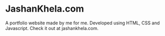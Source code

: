 # JashanKhela.com
A portfolio website made by me for me. Developed using HTML, CSS and Javascript. Check it out at jashankhela.com.

